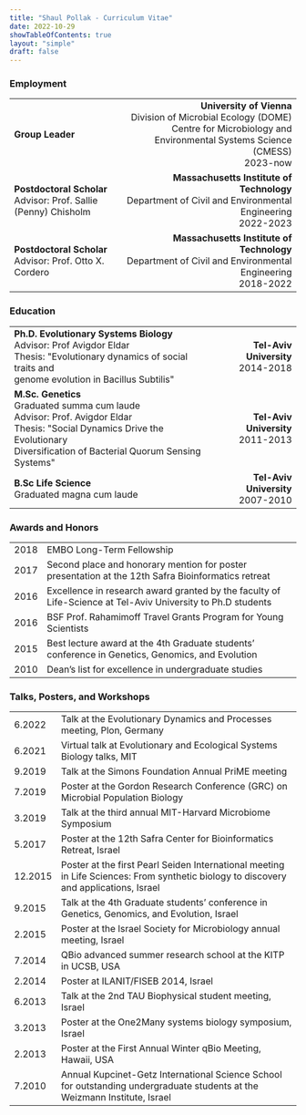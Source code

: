 ```yaml
---
title: "Shaul Pollak - Curriculum Vitae"
date: 2022-10-29
showTableOfContents: true
layout: "simple"
draft: false
---
```


### Employment
|||
|:---|---:|
|**Group Leader**|**University of Vienna**</br>Division of Microbial Ecology (DOME)<br>Centre for Microbiology and Environmental Systems Science (CMESS)</br>2023-now|
|**Postdoctoral Scholar**</br>Advisor: Prof. Sallie (Penny) Chisholm|**Massachusetts Institute of Technology**</br>Department of Civil and Environmental Engineering</br>2022-2023|
|**Postdoctoral Scholar**</br>Advisor: Prof. Otto X. Cordero|**Massachusetts Institute of Technology**</br>Department of Civil and Environmental Engineering</br>2018-2022|

### Education
|||
|:---|---:|
|**Ph.D. Evolutionary Systems Biology**</br>Advisor: Prof Avigdor Eldar</br>Thesis: "Evolutionary dynamics of social traits and</br>genome evolution in Bacillus Subtilis"|**Tel-Aviv University**</br>2014-2018|
|**M.Sc. Genetics**</br>Graduated summa cum laude</br>Advisor: Prof. Avigdor Eldar</br>Thesis: "Social Dynamics Drive the Evolutionary</br>Diversification of Bacterial Quorum Sensing Systems"|**Tel-Aviv University**</br>2011-2013|
|**B.Sc Life Science**</br>Graduated magna cum laude|**Tel-Aviv University**</br>2007-2010|

### Awards and Honors
|||
|:---|:---|
|2018|EMBO Long-Term Fellowship|
|2017|Second place and honorary mention for poster presentation at the 12th Safra Bioinformatics retreat|
|2016|Excellence in research award granted by the faculty of Life-Science at Tel-Aviv University to Ph.D students|
|2016|BSF Prof. Rahamimoff Travel Grants Program for Young Scientists|
|2015|Best lecture award at the 4th Graduate students’ conference in Genetics, Genomics, and Evolution|
|2010|Dean’s list for excellence in undergraduate studies|

### Talks, Posters, and Workshops
|||
|:---|:---|
|6.2022|Talk at the Evolutionary Dynamics and Processes meeting, Plon, Germany|
|6.2021|Virtual talk at Evolutionary and Ecological Systems Biology talks, MIT|
|9.2019|Talk at the Simons Foundation Annual PriME meeting|
|7.2019|Poster at the Gordon Research Conference (GRC) on Microbial Population Biology|
|3.2019|Talk at the third annual MIT-Harvard Microbiome Symposium|
|5.2017|Poster at the 12th Safra Center for Bioinformatics Retreat, Israel|
|12.2015|Poster at the first Pearl Seiden International meeting in Life Sciences: From synthetic biology to discovery and applications, Israel|
|9.2015|Talk at the 4th Graduate students’ conference in Genetics, Genomics, and Evolution, Israel|
|2.2015|Poster at the Israel Society for Microbiology annual meeting, Israel|
|7.2014|QBio advanced summer research school at the KITP in UCSB, USA|
|2.2014|Poster at ILANIT/FISEB 2014, Israel|
|6.2013|Talk at the 2nd TAU Biophysical student meeting, Israel|
|3.2013|Poster at the One2Many systems biology symposium, Israel|
|2.2013|Poster at the First Annual Winter qBio Meeting, Hawaii, USA|
|7.2010|Annual Kupcinet-Getz International Science School for outstanding undergraduate students at the Weizmann Institute, Israel|
